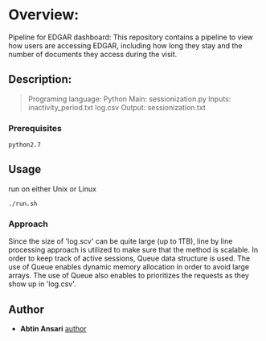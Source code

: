 # Overview:
Pipeline for EDGAR dashboard:
This repository contains a pipeline to view how users are accessing EDGAR, including how long they stay and the number of documents they access during the visit.

## Description:

> Programing language: Python
> Main: sessionization.py
> Inputs: inactivity_period.txt log.csv
> Output: sessionization.txt

### Prerequisites

```
python2.7
```

## Usage 

run on either Unix or Linux
```
./run.sh
```

### Approach

Since the size of 'log.scv' can be quite large (up to 1TB), line by line processing approach is utilized to make sure that the method is scalable.
In order to keep track of active sessions, Queue data structure is used.
The use of Queue enables dynamic memory allocation in order to avoid large arrays.
The use of Queue also enables to prioritizes the requests as they show up in 'log.csv'.
   


## Author

* **Abtin Ansari** [author](https://www.linkedin.com/in/abtin-ansari-55b0953a/)

